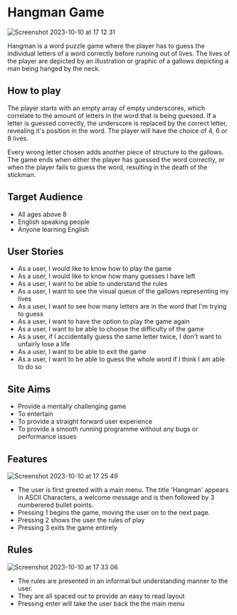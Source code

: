 # Hangman Game
![Screenshot 2023-10-10 at 17 12 31](https://github.com/benfehr/hang_man/assets/113368691/2bf3d875-7054-42c4-8b44-adb9fb93abe8)

Hangman is a word puzzle game where the player has to guess the individual letters of a word correctly before running out of lives. The lives of the player are depicted by an illustration or graphic of a gallows depicting a man being hanged by the neck. 

## How to play

The player starts with an empty array of empty underscores, which correlate to the amount of letters in the word that is being guessed. If a letter is guessed correctly, the underscore is replaced by the correct letter, revealing it's position in the word. The player will have the choice of 4, 6 or 8 lives.

Every wrong letter chosen adds another piece of structure to the gallows. The game ends when either the player has guessed the word correctly, or when the player fails to guess the word, resulting in the death of the stickman.

## Target Audience
- All ages above 8
- English speaking people
- Anyone learning English

## User Stories
- As a user, I would like to know how to play the game
- As a user, I would like to know how many guesses I have left
- As a user, I want to be able to understand the rules
- As a user, I want to see the visual queue of the gallows representing my lives
- As a user, I want to see how many letters are in the word that I'm trying to guess
- As a user, I want to have the option to play the game again
- As a user, I want to be able to choose the difficulty of the game
- As a user, if I accidentally guess the same letter twice, I don't want to unfairly lose a life
- As a user, I want to be able to exit the game
- As a user, I want to be able to guess the whole word if I think I am able to do so

## Site Aims
- Provide a mentally challenging game
- To entertain
- To provide a straight forward user experience
- To provide a smooth running programme without any bugs or performance issues

## Features

![Screenshot 2023-10-10 at 17 25 49](https://github.com/benfehr/hang_man/assets/113368691/fb11e2c6-8482-4362-88b7-02e552835898)

- The user is first greeted with a main menu. The title 'Hangman' appears in ASCII Characters, a welcome message and is then followed by 3 numberered bullet points.
- Pressing 1 begins the game, moving the user on to the next page.
- Pressing 2 shows the user the rules of play
- Pressing 3 exits the game entirely

## Rules

![Screenshot 2023-10-10 at 17 33 06](https://github.com/benfehr/hang_man/assets/113368691/7fbaf635-1b38-466c-a238-9202513b92f6)

- The rules are presented in an informal but understanding manner to the user.
- They are all spaced out to provide an easy to read layout
- Pressing enter will take the user back the the main menu

